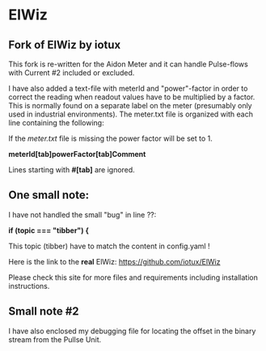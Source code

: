 # ElWiz

## Fork of ElWiz by iotux

This fork is re-written for the Aidon Meter and it can handle Pulse-flows with Current #2 included or excluded.

I have also added a text-file with meterId and "power"-factor in order to correct the reading when readout values have to be multiplied by a factor. This is normally found on a separate label on the meter (presumably only used in industrial environments).
The meter.txt file is organized with each line containing the following:

If the *meter.txt* file is missing the power factor will be set to 1.

**meterId[tab]powerFactor[tab]Comment**

Lines starting with **#[tab]** are ignored.

## One small note:

I have not handled the small "bug" in line ??:

**if (topic === "tibber") {**

This topic (tibber) have to match the content in config.yaml !

Here is the link to the **real** ElWiz: https://github.com/iotux/ElWiz

Please check this site for more files and requirements including installation instructions.

## Small note #2
I have also enclosed my debugging file for locating the offset in the binary stream from the Pullse Unit.
